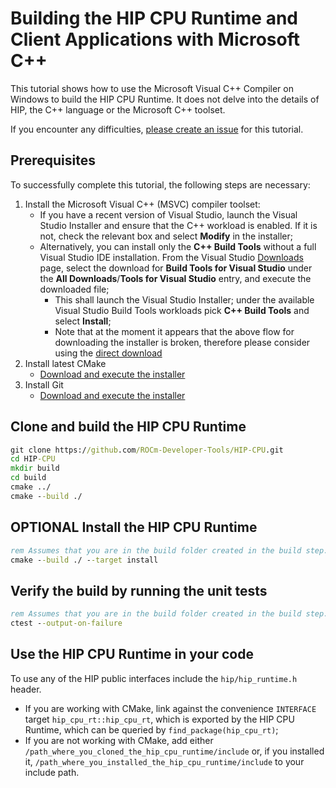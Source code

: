 # Building the HIP CPU Runtime and Client Applications with Microsoft C++ #

This tutorial shows how to use the Microsoft Visual C++ Compiler on Windows to
build the HIP CPU Runtime. It does not delve into the details of HIP, the
C++ language or the Microsoft C++ toolset.

If you encounter any difficulties, [please create an issue]((https://github.com/ROCm-Developer-Tools/HIP-CPU/issues/new/choose))
for this tutorial.

## Prerequisites ##

To successfully complete this tutorial, the following steps are necessary:

1. Install the Microsoft Visual C++ (MSVC) compiler toolset:
   - If you have a recent version of Visual Studio, launch the Visual Studio
     Installer and ensure that the C++ workload is enabled. If it is not, check
     the relevant box and select **Modify** in the installer;
   - Alternatively, you can install only the **C++ Build Tools** without a full
     Visual Studio IDE installation. From the Visual Studio [Downloads](https://visualstudio.microsoft.com/downloads#other)
     page, select the download for **Build Tools for Visual Studio** under the
     **All Downloads**/**Tools for Visual Studio** entry, and execute the
     downloaded file;
     - This shall launch the Visual Studio Installer; under the available
       Visual Studio Build Tools workloads pick **C++ Build Tools** and select
       **Install**;
     - Note that at the moment it appears that the above flow for downloading
       the installer is broken, therefore please consider using the
       [direct download](https://visualstudio.microsoft.com/thank-you-downloading-visual-studio/?sku=BuildTools&rel=16#)
2. Install latest CMake
   - [Download and execute the installer](https://cmake.org/download/)
3. Install Git
   - [Download and execute the installer](https://git-scm.com/download/win)

## Clone and build the HIP CPU Runtime ##

```cmd
git clone https://github.com/ROCm-Developer-Tools/HIP-CPU.git
cd HIP-CPU
mkdir build
cd build
cmake ../
cmake --build ./
```

## **OPTIONAL** Install the HIP CPU Runtime ##

```cmd
rem Assumes that you are in the build folder created in the build step.
cmake --build ./ --target install
```

## Verify the build by running the unit tests ##

```cmd
rem Assumes that you are in the build folder created in the build step.
ctest --output-on-failure
```

## Use the HIP CPU Runtime in your code ##

To use any of the HIP public interfaces include the `hip/hip_runtime.h` header.

- If you are working with CMake, link against the convenience `INTERFACE` target
  `hip_cpu_rt::hip_cpu_rt`, which is exported by the HIP CPU Runtime, which can
  be queried by `find_package(hip_cpu_rt)`;
- If you are not working with CMake, add either
  `/path_where_you_cloned_the_hip_cpu_runtime/include` or, if you installed it,
  `/path_where_you_installed_the_hip_cpu_runtime/include` to your include path.
